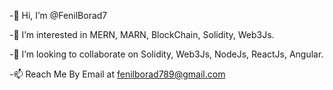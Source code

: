 -👋 Hi, I’m @FenilBorad7

-👀 I’m interested in MERN, MARN, BlockChain, Solidity, Web3Js.

-💞️ I’m looking to collaborate on Solidity, Web3Js, NodeJs, ReactJs, Angular.

-📫 Reach Me By Email at fenilborad789@gmail.com


